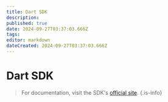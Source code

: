 ```yaml
---
title: Dart SDK
description: 
published: true
date: 2024-09-27T03:37:03.666Z
tags: 
editor: markdown
dateCreated: 2024-09-27T03:37:03.666Z
---
```


# Dart SDK
> For documentation, visit the SDK's [official site](https://atprotodart.com/).
{.is-info}
